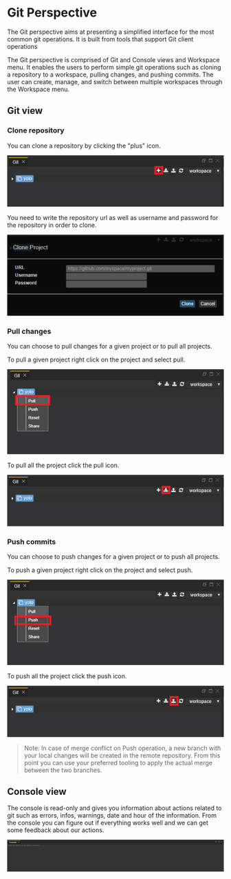 # Git Perspective

The Git perspective aims at presenting a simplified interface for the most common git operations. It is built from tools that support Git client operations

The Git perspective is comprised of Git and Console views and Workspace menu. It enables the users to perform simple git operations such as cloning a repository to a workspace, pulling changes, and pushing commits. The user can create, manage, and switch between multiple workspaces through the Workspace menu. 

## Git view

### Clone repository

You can clone a repository by clicking the "plus" icon.

![clone_project](images/all_projects_clone.png)

You need to write the repository url as well as username and password for the repository in order to clone.

![clone_project_2](images/clone_project.PNG)

### Pull changes
You can choose to pull changes for a given project or to pull all projects.

To pull a given project right click on the project and select pull.

![pull_project](images/pull_project.PNG)

To pull all the project click the pull icon.

![pull_all_projects](images/all_projects_pull.png)

### Push commits
You can choose to push changes for a given project or to push all projects.

To push a given project right click on the project and select push.

![push_project](images/push_project.png)

To push all the project click the push icon.

![push_all_projects](images/all_projects_push.png)

> Note: In case of merge conflict on Push operation, a new branch with your local changes will be created in the remote repository. From this point you can use your preferred tooling to apply the actual merge between the two branches. 

## Console view

The console is read-only and gives you information about actions related to git such as errors, infos, warnings, date and hour of the information. From the console you can figure out if everything works well and we can get some feedback about our actions.

![console](images/console.png)
